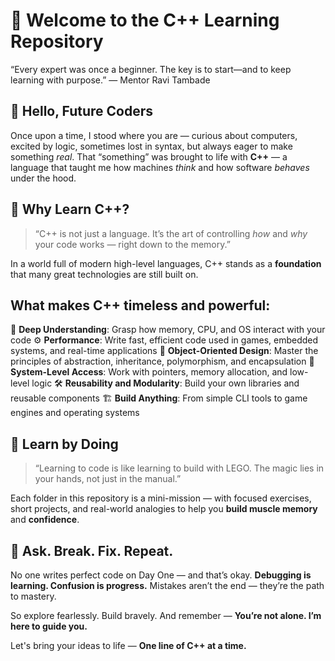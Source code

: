# 🌱 Welcome to the C++ Learning Repository

“Every expert was once a beginner. The key is to start—and to keep learning with purpose.”
— Mentor Ravi Tambade

## 👋 Hello, Future Coders

Once upon a time, I stood where you are — curious about computers, excited by logic, sometimes lost in syntax, but always eager to make something *real*.
That “something” was brought to life with **C++** — a language that taught me how machines *think* and how software *behaves* under the hood.

## 🚀 Why Learn C++?

> “C++ is not just a language. It’s the art of controlling *how* and *why* your code works — right down to the memory.”

In a world full of modern high-level languages, C++ stands as a **foundation** that many great technologies are still built on.


 ## What makes C++ timeless and powerful:

🧠 **Deep Understanding**: Grasp how memory, CPU, and OS interact with your code
⚙️ **Performance**: Write fast, efficient code used in games, embedded systems, and real-time applications
🧩 **Object-Oriented Design**: Master the principles of abstraction, inheritance, polymorphism, and encapsulation
🔗 **System-Level Access**: Work with pointers, memory allocation, and low-level logic
🛠️ **Reusability and Modularity**: Build your own libraries and reusable components
🏗️ **Build Anything**: From simple CLI tools to game engines and operating systems

## 📘 Learn by Doing

> “Learning to code is like learning to build with LEGO. The magic lies in your hands, not just in the manual.”

Each folder in this repository is a mini-mission — with focused exercises, short projects, and real-world analogies to help you **build muscle memory** and **confidence**.

## 💬 Ask. Break. Fix. Repeat.

No one writes perfect code on Day One — and that’s okay.
**Debugging is learning. Confusion is progress.**
Mistakes aren’t the end — they’re the path to mastery.

So explore fearlessly. Build bravely. And remember —
**You’re not alone. I’m here to guide you.**

Let's bring your ideas to life —
**One line of C++ at a time.**

